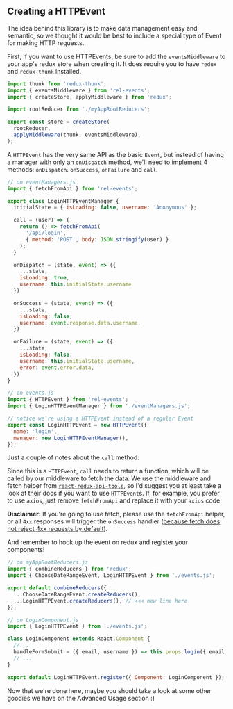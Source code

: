 ## Creating a HTTPEvent

The idea behind this library is to make data management easy and semantic, so we thought it would be best to include a special type of Event for making HTTP requests.

First, if you want to use HTTPEvents, be sure to add the `eventsMiddleware` to your app's redux store when creating it. It does require you to have `redux` and `redux-thunk` installed.

```js
import thunk from 'redux-thunk';
import { eventsMiddleware } from 'rel-events';
import { createStore, applyMiddleware } from 'redux';

import rootReducer from './myAppRootReducers';

export const store = createStore(
  rootReducer,
  applyMiddleware(thunk, eventsMiddleware),
);
```

A `HTTPEvent` has the very same API as the basic `Event`, but instead of having a manager with only an `onDispatch` method, we'll need to implement 4 methods: `onDispatch`. `onSuccess`, `onFailure` and `call`.

```js
// on eventManagers.js
import { fetchFromApi } from 'rel-events';

export class LoginHTTPEventManager {
  initialState = { isLoading: false, username: 'Anonymous' };

  call = (user) => {
    return () => fetchFromApi(
      '/api/login',
      { method: 'POST', body: JSON.stringify(user) }
    );
  }

  onDispatch = (state, event) => ({
    ...state,
    isLoading: true,
    username: this.initialState.username
  })

  onSuccess = (state, event) => ({
    ...state,
    isLoading: false,
    username: event.response.data.username,
  })

  onFailure = (state, event) => ({
    ...state,
    isLoading: false,
    username: this.initialState.username,
    error: event.error.data,
  })
}

// on events.js
import { HTTPEvent } from 'rel-events';
import { LoginHTTPEventManager } from './eventManagers.js';

// notice we're using a HTTPEvent instead of a regular Event
export const LoginHTTPEvent = new HTTPEvent({
  name: 'login',
  manager: new LoginHTTPEventManager(),
});
```

Just a couple of notes about the `call` method:

Since this is a `HTTPEvent`, `call` needs to return a function, which will be called by our middleware to fetch the data. We use the middleware and fetch helper from [`react-redux-api-tools`](https://github.com/labcodes/react-redux-api-tools), so I'd suggest you at least take a look at their docs if you want to use `HTTPEvent`s. If, for example, you prefer to use `axios`, just remove `fetchFromApi` and replace it with your `axios` code.

**Disclaimer:** If you're going to use fetch, please use the `fetchFromApi` helper, or all `4xx` responses will trigger the `onSuccess` handler ([because fetch does not reject 4xx requests by default](https://www.tjvantoll.com/2015/09/13/fetch-and-errors/)).

And remember to hook up the event on redux and register your components!

```js
// on myAppRootReducers.js
import { combineReducers } from 'redux';
import { ChooseDateRangeEvent, LoginHTTPEvent } from './events.js';

export default combineReducers({
  ...ChooseDateRangeEvent.createReducers(),
  ...LoginHTTPEvent.createReducers(), // <<< new line here
});

// on LoginComponent.js
import { LoginHTTPEvent } from './events.js';

class LoginComponent extends React.Component {
  //...
  handleFormSubmit = ({ email, username }) => this.props.login({ email, username });
  // ...
}

export default LoginHTTPEvent.register({ Component: LoginComponent });
```

Now that we're done here, maybe you should take a look at some other goodies we have on the Advanced Usage section :)
